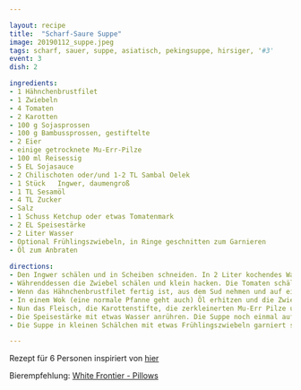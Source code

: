 ```yaml
---

layout: recipe
title:  "Scharf-Saure Suppe"
image: 20190112_suppe.jpeg
tags: scharf, sauer, suppe, asiatisch, pekingsuppe, hirsiger, '#3'
event: 3
dish: 2

ingredients:
- 1 Hähnchenbrustfilet
- 1 Zwiebeln
- 4 Tomaten
- 2 Karotten
- 100 g Sojasprossen
- 100 g Bambussprossen, gestiftelte
- 2 Eier
- einige getrocknete Mu-Err-Pilze
- 100 ml Reisessig
- 5 EL Sojasauce
- 2 Chilischoten oder/und 1-2 TL Sambal Oelek
- 1 Stück	Ingwer, daumengroß
- 1 TL Sesamöl
- 4 TL Zucker
- Salz
- 1 Schuss Ketchup oder etwas Tomatenmark
- 2 EL Speisestärke
- 2 Liter Wasser
- Optional Frühlingszwiebeln, in Ringe geschnitten zum Garnieren
- Öl zum Anbraten
 
directions:
- Den Ingwer schälen und in Scheiben schneiden. In 2 Liter kochendes Wasser geben und dabei etwas salzen. Das Hähnchenbrustfilet auch zugeben und eine gute halbe Stunde gar köcheln lassen. 
- Währenddessen die Zwiebel schälen und klein hacken. Die Tomaten schälen und in kleine Würfel schneiden. Die Sojasprossen etwas zerkleinern. Die Karotten schälen und in Stifte schneiden. Die Mu-Err-Pilze in lauwarmem Wasser einlegen und quellen lassen, dabei mehrmals das Wasser wechseln.
- Wenn das Hähnchenbrustfilet fertig ist, aus dem Sud nehmen und auf einem Brett mit einer Gabel "zerreißen" (so klein wie möglich). Den Ingwer nun auch aus dem Sud entfernen.
- In einem Wok (eine normale Pfanne geht auch) Öl erhitzen und die Zwiebeln darin anschwitzen. Dann die Sojasprossen und anschließend die Tomatenwürfel zugeben. Den Ketchup oder etwas Tomatenmark hinzu geben. Evtl. etwas Wasser beigeben, falls die Masse zu dick wird. Nun die Chilischoten und/oder Sambal Oelek (je nach gewünschter Schärfe zwischen 1 bis 2 TL – nachwürzen kann man immer noch) dazu geben und salzen. Die Masse etwas köcheln lassen und dann in den Ingwersud geben.
- Nun das Fleisch, die Karottenstifte, die zerkleinerten Mu-Err Pilze und die Bambussprossen mit in die Brühe geben. Mit Sojasauce gut würzen. Den Essig und den Zucker auch zufügen. Es muss ein guter süß-sauer Geschmack entstehen - wer es intensiver will, muss noch mehr Essig und Zucker zugeben.
- Die Speisestärke mit etwas Wasser anrühren. Die Suppe noch einmal aufkochen lassen und mit der Stärke abbinden. In einer Schale nun die Eier verquirlen und unter ständigem Rühren in die Suppe geben, dadurch entsteht der weiße Eierflaum. Am Schluss noch mit Sesamöl abschmecken - aber nicht mehr als 1 TL davon, da das Sesamöl einen starken Eigengeschmack hat.
- Die Suppe in kleinen Schälchen mit etwas Frühlingszwiebeln garniert servieren. 

---
```


Rezept für 6 Personen inspiriert von [hier](https://www.chefkoch.de/rezepte/1038391208936958/Pekingsuppe.html)

Bierempfehlung: [White Frontier - Pillows](http://www.whitefrontier.ch/beer/pillows)
